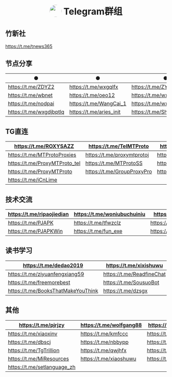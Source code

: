 <h1 align="center">
<sub>
<img src="https://github.com/aa1555/aa1555/blob/main/Misc/telegram%20logo.jpg" height="38" width="38" style="border-radius: 50%">
</sub>
Telegram群组
</h1>

## 竹新社 

https://t.me/tnews365

## 节点分享


|  ● |  ● |  ●  |
|------|------|------|
|  https://t.me/ZDYZ2  |  https://t.me/wxgqlfx  |  https://t.me/ZYFXS001  | 
|  https://t.me/wbnet  |  https://t.me/oeo12  |  https://t.me/wxgmrjdcc  | 
|  https://t.me/nodpai  |  https://t.me/WangCai_1  |  https://t.me/wxgdfb_bot  | 
|  https://t.me/wxgdjbptlq  |  https://t.me/aries_init  |  https://t.me/ShareCentrePro  |

## TG直连

|https://t.me/ROXYSAZZ|https://t.me/TelMTProto|https://t.me/MTProtoTG|
|------|------|------|
|https://t.me/MTProtoProxies|https://t.me/proxymtprotoj|https://t.me/proxymtprotoir|
|https://t.me/ProxyMTProto_tel|https://t.me/MTProtoSS|https://t.me/CnLime|
|https://t.me/ProxyMTProto|https://t.me/GroupProxyPro|https://t.me/BBCXFR|
|https://t.me/iCnLime|

## 技术交流

|https://t.me/ripaojiedian|https://t.me/woniubuchuiniu|https://t.me/fun_apk|
|------|------|------|
|https://t.me/PJAPK|https://t.me/tfwzclz|https://t.me/Mtprotomm|
|https://t.me/PJAPKWin|https://t.me/fun_exe|https://t.me/fun_vpn|

## 读书学习

|https://t.me/dedao2019|https://t.me/xixishuwu|https://t.me/dzsgxs|
|------|------|------|
|https://t.me/ziyuanfengxiang59|https://t.me/ReadfineChat|https://t.me/TGeBook	|
|https://t.me/freemorebest|https://t.me/SousuoBot|https://t.me/Readfine|
|https://t.me/BooksThatMakeYouThink|https://t.me/dzsgx|

## 其他

|https://t.me/pjrjzy|https://t.me/wolfgang88|https://t.me/abc999222|
|------|------|------|
|https://t.me/xiaoxinv|https://t.me/kmfccc|https://t.me/abskoop|
|https://t.me/dbscj|https://t.me/nbbypp|https://t.me/sihanxiaodian|
|https://t.me/TgTrillion|https://t.me/qwjhfx|https://t.me/ZXYSXNONE|
|https://t.me/MiResources|https://t.me/xiaoshuwu|https://t.me/dbxzs|           
|https://t.me/setlanguage_zh|





